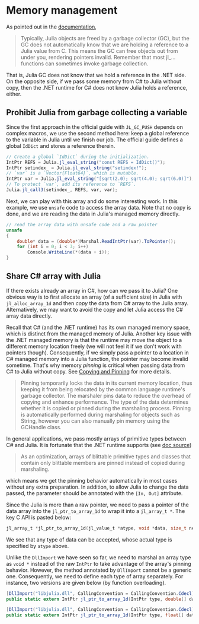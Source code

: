﻿# Memory management

As pointed out in the [documentation](https://docs.julialang.org/en/v1/manual/embedding/#Memory-Management), 
>Typically, Julia objects are freed by a garbage collector (GC), but the GC does not automatically know that we are holding a reference to a Julia value from C. This means the GC can free objects out from under you, rendering pointers invalid. Remember that most jl_... functions can sometimes invoke garbage collection.

That is, Julia GC does not know that we hold a reference in the .NET side. 
On the opposite side, if we pass some memory from C# to Julia without copy, then the .NET runtime for C# does not know Julia holds a reference, either. 

## Prohibit Julia from garbage collecting a variable

Since the first approach in the official guide with `JL_GC_PUSH` depends on complex macros, we use the second method here: keep a global reference to the variable in Julia until we finish our job. The official guide defines a global `IdDict` and stores a reference therein. 

```csharp
// Create a global `IdDict` during the initialization.
IntPtr REFS = Julia.jl_eval_string("const REFS = IdDict()");
IntPtr setindex_ = Julia.jl_eval_string("setindex!");
// `var` is a `Vector{Float64}`, which is mutable.
IntPtr var = Julia.jl_eval_string("[sqrt(2.0); sqrt(4.0); sqrt(6.0)]");
// To protect `var`, add its reference to `REFS`.
Julia.jl_call3(setindex_, REFS, var, var);
```
Next, we can play with this array and do some interesting work. In this example, we use `unsafe` code to access the array data. Note that no copy is done, and we are reading the data in Julia's managed memory directly.

```csharp
// read the array data with unsafe code and a raw pointer
unsafe
{
    double* data = (double*)Marshal.ReadIntPtr(var).ToPointer();
    for (int i = 0; i < 3; i++)
        Console.WriteLine(*(data + i));
}
```

## Share C# array with Julia 
If there exists already an array in C#, how can we pass it to Julia? One obvious way is to first allocate an array (of a sufficient size) in Julia with `jl_alloc_array_1d` and then *copy* the data from C# array to the Julia array. Alternatively, we may want to avoid the copy and let Julia access the C# array data directly. 

Recall that C# (and the .NET runtime) has its own managed memory space, which is distinct from the managed memory of Julia. Another key issue with the .NET managed memory is that the runtime may move the object to a different memory location freely (we will not feel it if we don't work with pointers though). Consequently, if we simply pass a pointer to a location in C# managed memory into a Julia function, the pointer may become invalid sometime. That's why memory *pinning* is critical when passing data from C# to Julia without copy. See [Copying and Pinning](https://docs.microsoft.com/en-us/dotnet/framework/interop/copying-and-pinning) for more details.
>Pinning temporarily locks the data in its current memory location, thus keeping it from being relocated by the common language runtime's garbage collector. The marshaler pins data to reduce the overhead of copying and enhance performance. The type of the data determines whether it is copied or pinned during the marshaling process. Pinning is automatically performed during marshaling for objects such as String, however you can also manually pin memory using the GCHandle class.

In general applications, we pass mostly arrays of primitive types between C# and Julia. It is fortunate that the .NET runtime supports (see [doc source](https://docs.microsoft.com/en-us/dotnet/framework/interop/blittable-and-non-blittable-types))
>As an optimization, arrays of blittable primitive types and classes that contain only blittable members are pinned instead of copied during marshaling. 

which means we get the pinning behavior automatically in most cases without any extra preparation. In addition, to allow Julia to change the data passed, the parameter should be annotated with the `[In, Out]` attribute.

Since the Julia is more than a raw pointer, we need to pass a pointer of the data array into the `jl_ptr_to_array_1d` to wrap it into a `jl_array_t *`.
The key C API is pasted below:
```c
jl_array_t *jl_ptr_to_array_1d(jl_value_t *atype, void *data, size_t nel, int own_buffer)
```
We see that any type of data can be accepted, whose actual type is specified by `atype` above.


Unlike the `DllImport` we have seen so far, we need to marshal an array type as `void *` instead of the raw `IntPtr` to take advantage of the array's pinning behavior. However, the method annotated by `DllImport` cannot be a generic one. Consequently, we need to define each type of array separately. For instance, two versions are given below (by function overloading).
```csharp
[DllImport("libjulia.dll", CallingConvention = CallingConvention.Cdecl)]
public static extern IntPtr jl_ptr_to_array_1d(IntPtr type, double[] data, size_t length, int own_buffer);

[DllImport("libjulia.dll", CallingConvention = CallingConvention.Cdecl)]
public static extern IntPtr jl_ptr_to_array_1d(IntPtr type, float[] data, size_t length, int own_buffer);
```




